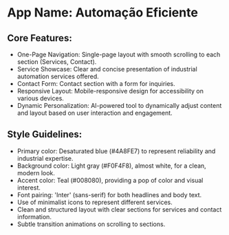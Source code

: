# **App Name**: Automação Eficiente

## Core Features:

- One-Page Navigation: Single-page layout with smooth scrolling to each section (Services, Contact).
- Service Showcase: Clear and concise presentation of industrial automation services offered.
- Contact Form: Contact section with a form for inquiries.
- Responsive Layout: Mobile-responsive design for accessibility on various devices.
- Dynamic Personalization: AI-powered tool to dynamically adjust content and layout based on user interaction and engagement.

## Style Guidelines:

- Primary color: Desaturated blue (#4A8FE7) to represent reliability and industrial expertise.
- Background color: Light gray (#F0F4F8), almost white, for a clean, modern look.
- Accent color: Teal (#008080), providing a pop of color and visual interest.
- Font pairing: 'Inter' (sans-serif) for both headlines and body text.
- Use of minimalist icons to represent different services.
- Clean and structured layout with clear sections for services and contact information.
- Subtle transition animations on scrolling to sections.